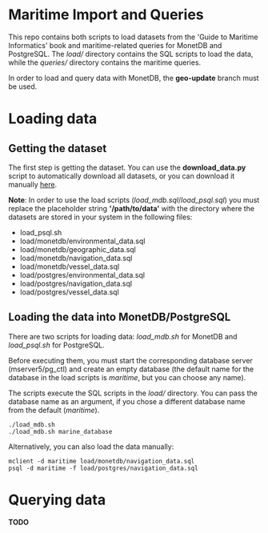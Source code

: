 # Maritime Import and Queries
This repo contains both scripts to load datasets from the 'Guide to Maritime Informatics' book and maritime-related queries for MonetDB and PostgreSQL. The *load/* directory contains the SQL scripts to load the data, while the *queries/* directory contains the maritime queries.

In order to load and query data with MonetDB, the **geo-update** branch must be used.

# Loading data
## Getting the dataset
The first step is getting the dataset. You can use the **download_data.py** script to automatically download all datasets, or you can download it manually [here](https://zenodo.org/record/1167595).

**Note**: In order to use the load scripts (*load_mdb.sql*/*load_psql.sql*) you must replace the placeholder string **'/path/to/data'** with the directory where the datasets are stored in your system in the following files:
- load_psql.sh
- load/monetdb/environmental_data.sql
- load/monetdb/geographic_data.sql
- load/monetdb/navigation_data.sql
- load/monetdb/vessel_data.sql
- load/postgres/environmental_data.sql
- load/postgres/navigation_data.sql
- load/postgres/vessel_data.sql

## Loading the data into MonetDB/PostgreSQL
There are two scripts for loading data: *load_mdb.sh* for MonetDB and *load_psql.sh* for PostgreSQL.

Before executing them, you must start the corresponding database server (mserver5/pg_ctl) and create an empty database (the default name for the database in the load scripts is *maritime*, but you can choose any name).

The scripts execute the SQL scripts in the *load/* directory. You can pass the database name as an argument, if you chose a different database name from the default (*maritime*).

```
./load_mdb.sh
./load_mdb.sh marine_database
```

Alternatively, you can also load the data manually:
```
mclient -d maritime load/monetdb/navigation_data.sql
psql -d maritime -f load/postgres/navigation_data.sql
```

# Querying data
**TODO**
